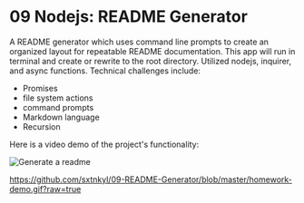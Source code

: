 # 09 Nodejs: README Generator

A README generator which uses command line prompts to create an organized layout for repeatable README documentation. This app will run in terminal and create or rewrite to the root directory. Utilized nodejs, inquirer, and async functions. Technical challenges include:

- Promises
- file system actions
- command prompts
- Markdown language
- Recursion

Here is a video demo of the project's functionality:

![Generate a readme](./homework-demo.gif)

https://github.com/sxtnkyl/09-README-Generator/blob/master/homework-demo.gif?raw=true
